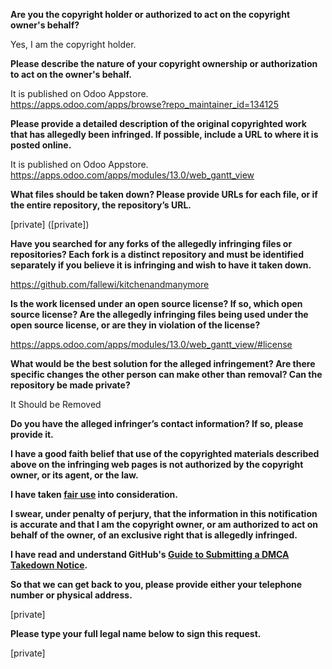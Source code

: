 **Are you the copyright holder or authorized to act on the copyright owner's behalf?**

Yes, I am the copyright holder.

**Please describe the nature of your copyright ownership or authorization to act on the owner's behalf.**

It is published on Odoo Appstore.  
https://apps.odoo.com/apps/browse?repo_maintainer_id=134125

**Please provide a detailed description of the original copyrighted work that has allegedly been infringed. If possible, include a URL to where it is posted online.**

It is published on Odoo Appstore.  
https://apps.odoo.com/apps/modules/13.0/web_gantt_view

**What files should be taken down? Please provide URLs for each file, or if the entire repository, the repository’s URL.**

[private] ([private])

**Have you searched for any forks of the allegedly infringing files or repositories? Each fork is a distinct repository and must be identified separately if you believe it is infringing and wish to have it taken down.**

https://github.com/fallewi/kitchenandmanymore

**Is the work licensed under an open source license? If so, which open source license? Are the allegedly infringing files being used under the open source license, or are they in violation of the license?**

https://apps.odoo.com/apps/modules/13.0/web_gantt_view/#license

**What would be the best solution for the alleged infringement? Are there specific changes the other person can make other than removal? Can the repository be made private?**

It Should be Removed

**Do you have the alleged infringer’s contact information? If so, please provide it.**

**I have a good faith belief that use of the copyrighted materials described above on the infringing web pages is not authorized by the copyright owner, or its agent, or the law.**

**I have taken <a href="https://www.lumendatabase.org/topics/22">fair use</a> into consideration.**

**I swear, under penalty of perjury, that the information in this notification is accurate and that I am the copyright owner, or am authorized to act on behalf of the owner, of an exclusive right that is allegedly infringed.**

**I have read and understand GitHub's <a href="https://docs.github.com/articles/guide-to-submitting-a-dmca-takedown-notice/">Guide to Submitting a DMCA Takedown Notice</a>.**

**So that we can get back to you, please provide either your telephone number or physical address.**

[private]

**Please type your full legal name below to sign this request.**

[private]
